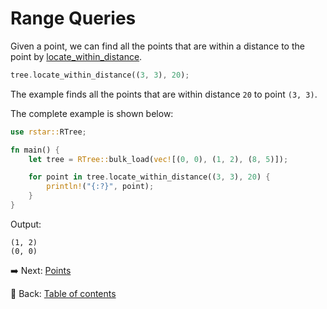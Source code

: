 # Range Queries

Given a point, we can find all the points that are within a distance to the point by [locate_within_distance](https://docs.rs/rstar/latest/rstar/struct.RTree.html#method.locate_within_distance).

```rust
tree.locate_within_distance((3, 3), 20);
```

The example finds all the points that are within distance `20` to point `(3, 3)`.

The complete example is shown below:

```rust
use rstar::RTree;

fn main() {
    let tree = RTree::bulk_load(vec![(0, 0), (1, 2), (8, 5)]);

    for point in tree.locate_within_distance((3, 3), 20) {
        println!("{:?}", point);
    }
}
```

Output:

```text
(1, 2)
(0, 0)
```

:arrow_right:  Next: [Points](./points.md)

:blue_book: Back: [Table of contents](./../README.md)
